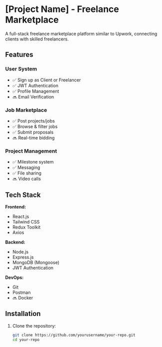 # [Project Name] - Freelance Marketplace


A full-stack freelance marketplace platform similar to Upwork, connecting clients with skilled freelancers.

## Features

### User System
- ✅ Sign up as Client or Freelancer
- ✅ JWT Authentication
- ✅ Profile Management
- 🔜 Email Verification

### Job Marketplace
- ✅ Post projects/jobs
- ✅ Browse & filter jobs
- ✅ Submit proposals
- 🔜 Real-time bidding

### Project Management
- ✅ Milestone system
- ✅ Messaging
- ✅ File sharing
- 🔜 Video calls

## Tech Stack

**Frontend:**
- React.js
- Tailwind CSS
- Redux Toolkit
- Axios

**Backend:**
- Node.js
- Express.js
- MongoDB (Mongoose)
- JWT Authentication

**DevOps:**
- Git
- Postman
- 🔜 Docker

## Installation

1. Clone the repository:
   ```bash
   git clone https://github.com/yourusername/your-repo.git
   cd your-repo